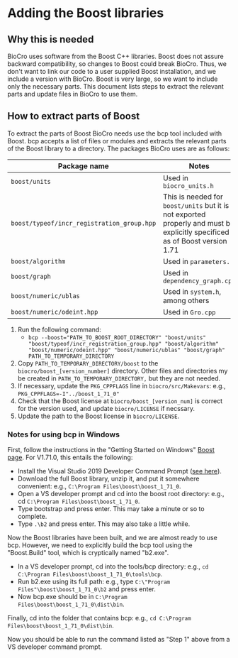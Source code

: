 # Adding the Boost libraries
## Why this is needed
BioCro uses software from the Boost C++ libraries. Boost does not assure backward compatibility, so changes to Boost could break BioCro. Thus, we don't want to link our code to a user supplied Boost installation, and we include a version with BioCro.
Boost is very large, so we want to include only the necessary parts. This document lists steps to extract the relevant parts and update files in BioCro to use them.

## How to extract parts of Boost
To extract the parts of Boost BioCro needs use the bcp tool included with Boost. bcp accepts a list of files or modules and extracts the relevant parts of the Boost library to a directory.
The packages BioCro uses are as follows:

| Package name                                 | Notes                                                                                                                       |
| -------------------------------------------- | --------------------------------------------------------------------------------------------------------------------------- |
| `boost/units`                                | Used in `biocro_units.h`                                                                                                    |
| `boost/typeof/incr_registration_group.hpp`   | This is needed for `boost/units` but it is not exported properly and must be explicitly specificed as of Boost version 1.71 |
| `boost/algorithm`                            | Used in `parameters.h`                                                                                                      |
| `boost/graph`                                | Used in `dependency_graph.cpp`                                                                                              |
| `boost/numeric/ublas`                        | Used in `system.h`, among others                                                                                            |
| `boost/numeric/odeint.hpp`                   | Used in `Gro.cpp`                                                                                                           |

1. Run the following command:
   - `bcp --boost="PATH_TO_BOOST_ROOT_DIRECTORY" "boost/units" "boost/typeof/incr_registration_group.hpp" "boost/algorithm" "boost/numeric/odeint.hpp" "boost/numeric/ublas" "boost/graph" PATH_TO_TEMPORARY_DIRECTORY`
2. Copy `PATH_TO_TEMPORARY_DIRECTORY/boost` to the `biocro/boost_[version_number]` directory. Other files and directories my be created in `PATH_TO_TEMPORARY_DIRECTORY,` but they are not needed.
3. If necessary, update the `PKG_CPPFLAGS` line in `biocro/src/Makevars`: e.g., `PKG_CPPFLAGS=-I"../boost_1_71_0"`
4. Check that the Boost license at `biocro/boost_[version_num]` is correct for the version used, and update `biocro/LICENSE` if necssary.
5. Update the path to the Boost license in `biocro/LICENSE`.

### Notes for using bcp in Windows
First, follow the instructions in the "Getting Started on Windows" [Boost page](https://www.boost.org/doc/libs/1_71_0/more/getting_started/windows.html).
For V1.71.0, this entails the following:
 - Install the Visual Studio 2019 Developer Command Prompt ([see here](https://docs.microsoft.com/en-us/cpp/build/building-on-the-command-line?view=vs-2019)).
 - Download the full Boost library, unzip it, and put it somewhere convenient: e.g., `C:\Program Files\boost\boost_1_71_0`.
 - Open a VS developer prompt and cd into the boost root directory: e.g., cd `C:\Program Files\boost\boost_1_71_0`.
 - Type bootstrap and press enter. This may take a minute or so to complete.
 - Type `.\b2` and press enter. This may also take a little while.

Now the Boost libraries have been built, and we are almost ready to use bcp. However, we need to explicitly build the bcp tool using the "Boost.Build" tool, which is cryptically named "b2.exe".
 - In a VS developer prompt, cd into the tools/bcp directory: e.g., `cd C:\Program Files\boost\boost_1_71_0\tools\bcp`.
 - Run b2.exe using its full path: e.g., type `C:\"Program Files"\boost\boost_1_71_0\b2` and press enter.
 - Now bcp.exe should be in `C:\Program Files\boost\boost_1_71_0\dist\bin`.

Finally, cd into the folder that contains bcp: e.g., `cd C:\Program Files\boost\boost_1_71_0\dist\bin`.

Now you should be able to run the command listed as "Step 1" above from a VS developer command prompt.
